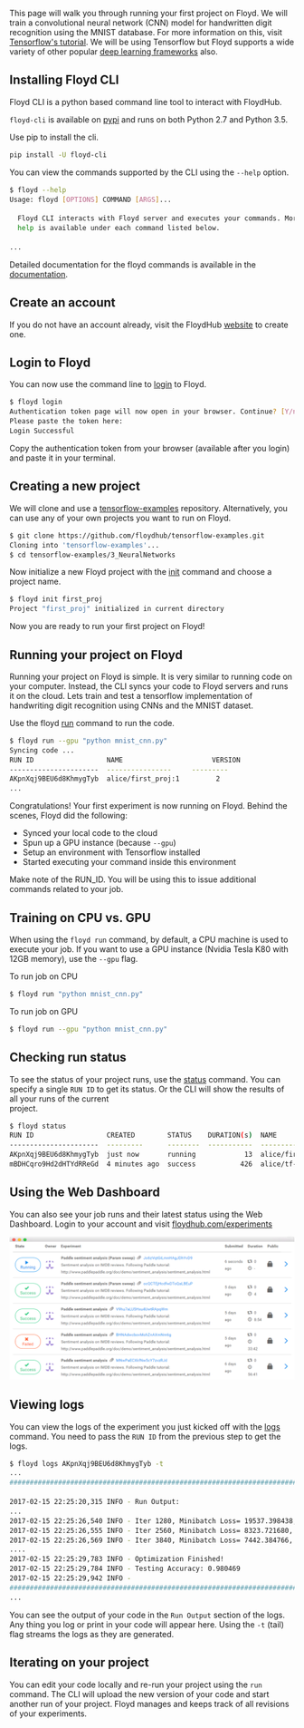 This page will walk you through running your first project on Floyd. We will train a 
convolutional neural network (CNN) model for handwritten digit recognition using the MNIST database. 
For more information on this, visit [Tensorflow's tutorial](https://www.tensorflow.org/versions/r0.10/tutorials/mnist/pros/).
We will be using Tensorflow but Floyd 
supports a wide variety of other popular [deep learning frameworks](environments.md) also.

## Installing Floyd CLI 

Floyd CLI is a python based command line tool to interact with FloydHub.

`floyd-cli` is available on [pypi](https://pypi.python.org/pypi/floyd-cli) and
runs on both Python 2.7 and Python 3.5.

Use pip to install the cli.

```bash
pip install -U floyd-cli
```

You can view the commands supported by the CLI using the `--help` option.

```bash
$ floyd --help
Usage: floyd [OPTIONS] COMMAND [ARGS]...

  Floyd CLI interacts with Floyd server and executes your commands. More
  help is available under each command listed below.

...
```

Detailed documentation for the floyd commands is available in the [documentation](../commands/index.md).

## Create an account

If you do not have an account already, visit the FloydHub [website](https://www.floydhub.com/)
to create one.

## Login to Floyd

You can now use the command line to [login](../commands/login.md) to Floyd.

```bash
$ floyd login
Authentication token page will now open in your browser. Continue? [Y/n]:
Please paste the token here:
Login Successful
```

Copy the authentication token from your browser (available after you login) and paste it in your terminal.

## Creating a new project

We will clone and use a [tensorflow-examples](https://github.com/floydhub/tensorflow-examples) repository. Alternatively, 
you can use any of your own projects you want to run on Floyd.

```bash
$ git clone https://github.com/floydhub/tensorflow-examples.git
Cloning into 'tensorflow-examples'...
$ cd tensorflow-examples/3_NeuralNetworks
```

Now initialize a new Floyd project with the [init](../commands/init.md) command and 
choose a project name.

```bash
$ floyd init first_proj
Project "first_proj" initialized in current directory
```

Now you are ready to run your first project on Floyd!

## Running your project on Floyd

Running your project on Floyd is simple. It is very similar to running code 
on your computer. Instead, the CLI syncs your code to Floyd servers and 
runs it on the cloud. Lets train and test a tensorflow implementation of 
handwriting digit recognition using CNNs and the MNIST dataset.

Use the floyd [run](../commands/run.md) command to run the code.

```bash
$ floyd run --gpu "python mnist_cnn.py" 
Syncing code ...
RUN ID                  NAME                      VERSION
----------------------  ---------------- 	 ---------
AKpnXqj9BEU6d8KhmygTyb  alice/first_proj:1         2
...
```

Congratulations! Your first experiment is now running on Floyd. Behind the scenes, Floyd did the following:

* Synced your local code to the cloud
* Spun up a GPU instance (because `--gpu`)
* Setup an environment with Tensorflow installed
* Started executing your command inside this environment

Make note of the RUN_ID. You will be using this to issue additional commands related to your job.

## Training on CPU vs. GPU

When using the `floyd run` command, by default, a CPU machine is used to execute your job. If you 
want to use a GPU instance (Nvidia Tesla K80 with 12GB memory), use the `--gpu` flag.

To run job on CPU
```bash
$ floyd run "python mnist_cnn.py" 
```

To run job on GPU
```bash
$ floyd run --gpu "python mnist_cnn.py" 
```

## Checking run status

To see the status of your project runs, use the [status](../commands/status.md) command. You can specify 
a single `RUN ID` to get its status. Or the CLI will show the results of all your runs of the current  
project.

```bash
$ floyd status
RUN ID                  CREATED        STATUS    DURATION(s)  NAME                INSTANCE     VERSION
----------------------  ---------      --------  -----------  ------------------- ---------   --------
AKpnXqj9BEU6d8KhmygTyb  just now       running            13  alice/first_proj:1  gpu                2
mBDHCqro9Hd2dHTYdRReGd  4 minutes ago  success           426  alice/tf-demo:1     cpu                1
```

## Using the Web Dashboard

You can also see your job runs and their latest status using the Web Dashboard. Login to your account 
and visit [floydhub.com/experiments](https://www.floydhub.com/experiments)

![Jupyter](../img/expts-table.png)

## Viewing logs

You can view the logs of the experiment you just kicked off with the 
[logs](../commands/logs.md) command. You need to pass the `RUN ID` from the 
previous step to get the logs. 

```bash
$ floyd logs AKpnXqj9BEU6d8KhmygTyb -t
...
##############################################################################

2017-02-15 22:25:20,315 INFO - Run Output:
...
2017-02-15 22:25:26,540 INFO - Iter 1280, Minibatch Loss= 19537.398438, Training Accuracy= 0.25781
2017-02-15 22:25:26,555 INFO - Iter 2560, Minibatch Loss= 8323.721680, Training Accuracy= 0.49219
2017-02-15 22:25:26,569 INFO - Iter 3840, Minibatch Loss= 7442.384766, Training Accuracy= 0.64844
....
2017-02-15 22:25:29,783 INFO - Optimization Finished!
2017-02-15 22:25:29,784 INFO - Testing Accuracy: 0.980469
2017-02-15 22:25:29,942 INFO - 
##############################################################################
...
```

You can see the output of your code in the `Run Output` section of the logs.
Any thing you log or print in your code will appear here. Using the `-t` (tail) flag 
streams the logs as they are generated.

## Iterating on your project

You can edit your code locally and re-run your project using the `run` command. 
The CLI will upload the new version of your code and start another 
run of your project. Floyd manages and keeps track of all revisions of your experiments.
